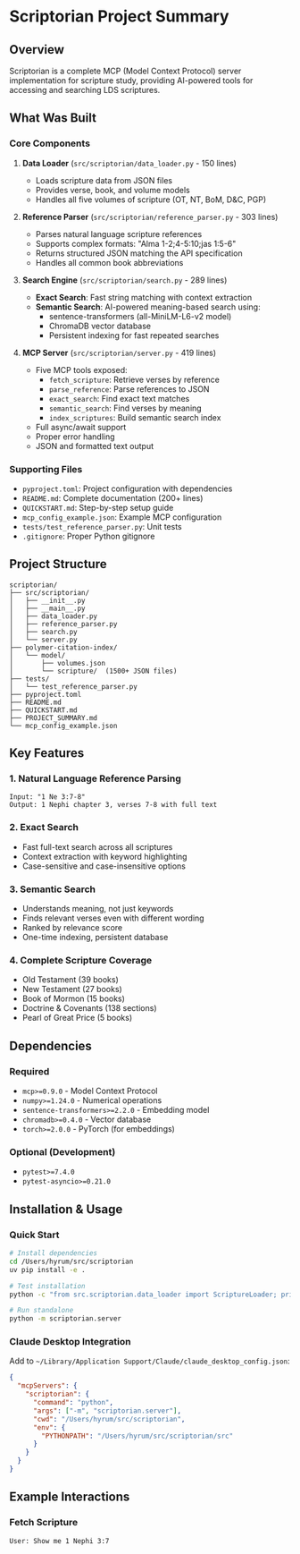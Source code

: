 # Scriptorian Project Summary

## Overview

Scriptorian is a complete MCP (Model Context Protocol) server implementation for scripture study, providing AI-powered tools for accessing and searching LDS scriptures.

## What Was Built

### Core Components

1. **Data Loader** (`src/scriptorian/data_loader.py` - 150 lines)
   - Loads scripture data from JSON files
   - Provides verse, book, and volume models
   - Handles all five volumes of scripture (OT, NT, BoM, D&C, PGP)

2. **Reference Parser** (`src/scriptorian/reference_parser.py` - 303 lines)
   - Parses natural language scripture references
   - Supports complex formats: "Alma 1-2;4-5:10;jas 1:5-6"
   - Returns structured JSON matching the API specification
   - Handles all common book abbreviations

3. **Search Engine** (`src/scriptorian/search.py` - 289 lines)
   - **Exact Search**: Fast string matching with context extraction
   - **Semantic Search**: AI-powered meaning-based search using:
     - sentence-transformers (all-MiniLM-L6-v2 model)
     - ChromaDB vector database
     - Persistent indexing for fast repeated searches

4. **MCP Server** (`src/scriptorian/server.py` - 419 lines)
   - Five MCP tools exposed:
     - `fetch_scripture`: Retrieve verses by reference
     - `parse_reference`: Parse references to JSON
     - `exact_search`: Find exact text matches
     - `semantic_search`: Find verses by meaning
     - `index_scriptures`: Build semantic search index
   - Full async/await support
   - Proper error handling
   - JSON and formatted text output

### Supporting Files

- `pyproject.toml`: Project configuration with dependencies
- `README.md`: Complete documentation (200+ lines)
- `QUICKSTART.md`: Step-by-step setup guide
- `mcp_config_example.json`: Example MCP configuration
- `tests/test_reference_parser.py`: Unit tests
- `.gitignore`: Proper Python gitignore

## Project Structure

```
scriptorian/
├── src/scriptorian/
│   ├── __init__.py
│   ├── __main__.py
│   ├── data_loader.py
│   ├── reference_parser.py
│   ├── search.py
│   └── server.py
├── polymer-citation-index/
│   └── model/
│       ├── volumes.json
│       └── scripture/  (1500+ JSON files)
├── tests/
│   └── test_reference_parser.py
├── pyproject.toml
├── README.md
├── QUICKSTART.md
├── PROJECT_SUMMARY.md
└── mcp_config_example.json
```

## Key Features

### 1. Natural Language Reference Parsing
```
Input: "1 Ne 3:7-8"
Output: 1 Nephi chapter 3, verses 7-8 with full text
```

### 2. Exact Search
- Fast full-text search across all scriptures
- Context extraction with keyword highlighting
- Case-sensitive and case-insensitive options

### 3. Semantic Search
- Understands meaning, not just keywords
- Finds relevant verses even with different wording
- Ranked by relevance score
- One-time indexing, persistent database

### 4. Complete Scripture Coverage
- Old Testament (39 books)
- New Testament (27 books)
- Book of Mormon (15 books)
- Doctrine & Covenants (138 sections)
- Pearl of Great Price (5 books)

## Dependencies

### Required
- `mcp>=0.9.0` - Model Context Protocol
- `numpy>=1.24.0` - Numerical operations
- `sentence-transformers>=2.2.0` - Embedding model
- `chromadb>=0.4.0` - Vector database
- `torch>=2.0.0` - PyTorch (for embeddings)

### Optional (Development)
- `pytest>=7.4.0`
- `pytest-asyncio>=0.21.0`

## Installation & Usage

### Quick Start

```bash
# Install dependencies
cd /Users/hyrum/src/scriptorian
uv pip install -e .

# Test installation
python -c "from src.scriptorian.data_loader import ScriptureLoader; print('OK')"

# Run standalone
python -m scriptorian.server
```

### Claude Desktop Integration

Add to `~/Library/Application Support/Claude/claude_desktop_config.json`:

```json
{
  "mcpServers": {
    "scriptorian": {
      "command": "python",
      "args": ["-m", "scriptorian.server"],
      "cwd": "/Users/hyrum/src/scriptorian",
      "env": {
        "PYTHONPATH": "/Users/hyrum/src/scriptorian/src"
      }
    }
  }
}
```

## Example Interactions

### Fetch Scripture
```
User: Show me 1 Nephi 3:7